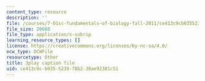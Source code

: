 ```yaml
---
content_type: resource
description: ''
file: /courses/7-01sc-fundamentals-of-biology-fall-2011/ce413c9cb035523978b238ae92381c51_htYyCEdc8B4.srt
file_size: 26668
file_type: application/x-subrip
learning_resource_types: []
license: https://creativecommons.org/licenses/by-nc-sa/4.0/
ocw_type: OCWFile
resourcetype: Other
title: 3play caption file
uid: ce413c9c-b035-5239-78b2-38ae92381c51
---
```

